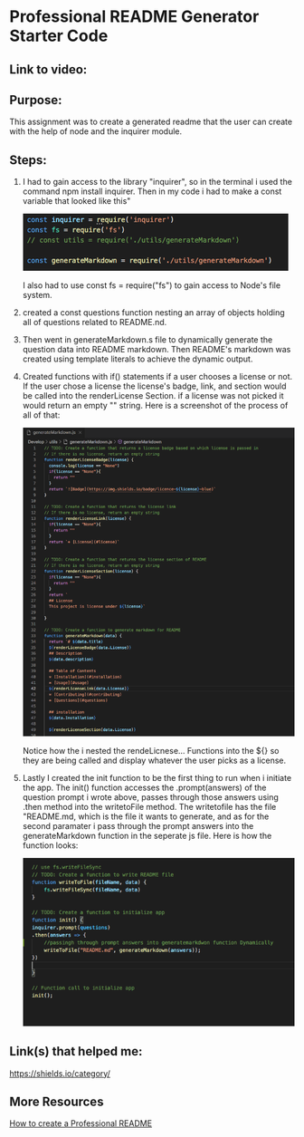 # Professional README Generator Starter Code

## Link to video:


## Purpose: 
This assignment was to create a generated readme that the user can create with the help of node and the inquirer module. 

## Steps: 
1. I had to gain access to the library "inquirer", so in the terminal i used the command npm install inquirer. Then in my code i had to make a const variable that looked like this"

     ![Screenshot](Develop/images/require.png)

     I also had to use const fs = require("fs") to gain access to Node's file system.

2. created a const questions function nesting an array of objects holding all of questions related to README.nd. 

3. Then went  in generateMarkdown.s file to dynamically generate the question data into README markdown. Then README's markdown was created using template literals to achieve the dynamic output. 

4. Created functions with if() statements if a user chooses a license or not. If the user chose a license the license's badge, link, and section would be called into the renderLicense Section. if a license was not picked it would return an empty "" string. Here is a screenshot of the process of all of that: 

    ![screenshot](Develop/images/licenselogic.png)

    Notice how the i nested the rendeLicnese... Functions into the ${} so they are being called and display whatever the user picks as a license.

5. Lastly I created the init function to be the first thing to run when i initiate the app. The init() function accesses the .prompt(answers) of the question prompt i wrote above, passes through those answers using .then method into the writetoFile method. The writetofile has the file "README.md, which is the file it wants to generate, and as for the second paramater i pass through the prompt answers into the generateMarkdown function in the seperate js file. Here is how the function looks: 

    ![screenshot](Develop/images/writefilename.png)

## Link(s) that helped me:
https://shields.io/category/

## More Resources
[How to create a Professional README](https://coding-boot-camp.github.io/full-stack/github/professional-readme-guide)
